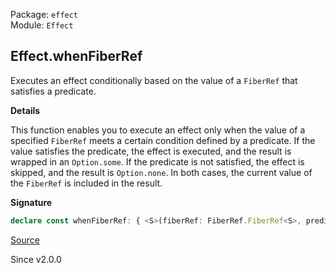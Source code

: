 Package: `effect`<br />
Module: `Effect`<br />

## Effect.whenFiberRef

Executes an effect conditionally based on the value of a `FiberRef` that
satisfies a predicate.

**Details**

This function enables you to execute an effect only when the value of a
specified `FiberRef` meets a certain condition defined by a predicate. If the
value satisfies the predicate, the effect is executed, and the result is
wrapped in an `Option.some`. If the predicate is not satisfied, the effect is
skipped, and the result is `Option.none`. In both cases, the current value of
the `FiberRef` is included in the result.

**Signature**

```ts
declare const whenFiberRef: { <S>(fiberRef: FiberRef.FiberRef<S>, predicate: Predicate<S>): <A, E, R>(self: Effect<A, E, R>) => Effect<[S, Option.Option<A>], E, R>; <A, E, R, S>(self: Effect<A, E, R>, fiberRef: FiberRef.FiberRef<S>, predicate: Predicate<S>): Effect<[S, Option.Option<A>], E, R>; }
```

[Source](https://github.com/Effect-TS/effect/tree/main/packages/effect/src/Effect.ts#L8756)

Since v2.0.0